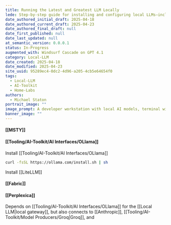 ```yaml
---
title: Running the Latest and Greatest LLM Locally
lede: Step-by-step guide for installing and configuring local LLMs—including Ollama, LiteLLM, Fabric, and Perplexica—for modern AI workflows and toolchains.
date_authored_initial_draft: 2025-04-18
date_authored_current_draft: 2025-04-23
date_authored_final_draft: null
date_first_published: null
date_last_updated: null
at_semantic_version: 0.0.0.1
status: In-Progress
augmented_with: Windsurf Cascade on GPT 4.1
category: Local-LLM
date_created: 2025-04-18
date_modified: 2025-04-23
site_uuid: 95289ec4-0dc2-4d96-a205-4cb5e64654f0
tags:
  - Local-LLM
  - AI-Toolkit
  - Home-Labs
authors:
  - Michael Staton
portrait_image: ""
image_prompt: A developer workstation with local AI models, terminal windows, and icons for Ollama, LiteLLM, Fabric, and Perplexica, all connected in a modern workflow diagram.
banner_image: ""
---
```


#### [[MSTY]]


#### [[Tooling/AI-Toolkit/AI Interfaces/OLlama]]
Install [[Tooling/AI-Toolkit/AI Interfaces/OLlama]]

```bash
curl -fsSL https://ollama.com/install.sh | sh
```

Install [[LiteLLM]]

#### [[Fabric]]

#### [[Perplexica]]
Depends on [[Tooling/AI-Toolkit/AI Interfaces/OLlama]] for the [[Local LLM|local gateway]], but also connects to [[Anthropic]], [[Tooling/AI-Toolkit/Model Producers/Groq|Groq]], and 
